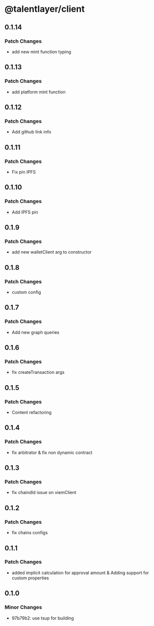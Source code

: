 # @talentlayer/client

## 0.1.14

### Patch Changes

- add new mint function typing

## 0.1.13

### Patch Changes

- add platform mint function

## 0.1.12

### Patch Changes

- Add github link info

## 0.1.11

### Patch Changes

- Fix pin IPFS

## 0.1.10

### Patch Changes

- Add IPFS pin

## 0.1.9

### Patch Changes

- add new walletClient arg to constructor

## 0.1.8

### Patch Changes

- custom config

## 0.1.7

### Patch Changes

- Add new graph queries

## 0.1.6

### Patch Changes

- fix createTransaction args

## 0.1.5

### Patch Changes

- Content refactoring

## 0.1.4

### Patch Changes

- fix arbitrator & fix non dynamic contract

## 0.1.3

### Patch Changes

- fix chaindId issue on viemClient

## 0.1.2

### Patch Changes

- fix chains configs

## 0.1.1

### Patch Changes

- added implicit calculation for approval amount & Adding support for custom properties

## 0.1.0

### Minor Changes

- 97b79b2: use tsup for building
